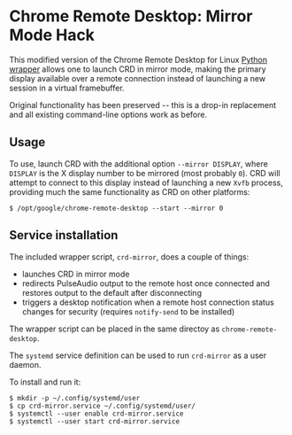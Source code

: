 # Chrome Remote Desktop: Mirror Mode Hack

This modified version of the Chrome Remote Desktop for Linux [Python wrapper](https://github.com/chromium/chromium/blob/master/remoting/host/linux/linux_me2me_host.py) allows one to launch CRD in mirror mode, making the primary display available over a remote connection instead of launching a new session in a virtual framebuffer.

Original functionality has been preserved -- this is a drop-in replacement and all existing command-line options work as before.

## Usage

To use, launch CRD with the additional option `--mirror DISPLAY`, where `DISPLAY` is the X display number to be mirrored (most probably `0`). CRD will attempt to connect to this display instead of launching a new `Xvfb` process, providing much the same functionality as CRD on other platforms:

```
$ /opt/google/chrome-remote-desktop --start --mirror 0
```

## Service installation

The included wrapper script, `crd-mirror`, does a couple of things:
* launches CRD in mirror mode
* redirects PulseAudio output to the remote host once connected and restores output to the default after disconnecting
* triggers a desktop notification when a remote host connection status changes for security (requires `notify-send` to be installed)

The wrapper script can be placed in the same directoy as `chrome-remote-desktop`.

The `systemd` service definition can be used to run `crd-mirror` as a user daemon.

To install and run it:
```
$ mkdir -p ~/.config/systemd/user
$ cp crd-mirror.service ~/.config/systemd/user/
$ systemctl --user enable crd-mirror.service
$ systemctl --user start crd-mirror.service
```